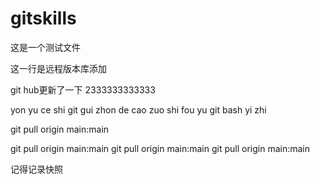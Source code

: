 # gitskills

这是一个测试文件

这一行是远程版本库添加

git hub更新了一下 2333333333333
 
 yon yu ce shi git gui zhon de cao zuo shi fou yu git bash yi zhi

git pull origin main:main

git pull origin main:main
git pull origin main:main
git pull origin main:main

记得记录快照
